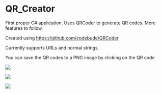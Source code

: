 # QR_Creator
First proper C# application. Uses QRCoder to generate QR codes. More features to follow.

Created using https://github.com/codebude/QRCoder

Currently supports URLs and normal strings. 

You can save the QR codes to a PNG image by clicking on the QR code

![](https://erratic.get-some.help/4dUXhj9.png)

![](https://erratic.get-some.help/6pJQrh7.png)

![](https://erratic.get-some.help/6MQQzJu.png)

